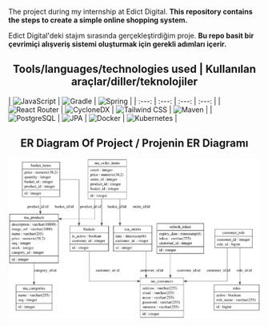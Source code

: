 
The project during my internship at Edict Digital. __This repository contains the steps to create a simple online shopping system.__

Edict Digital'deki stajım sırasında gerçekleştirdiğim proje. __Bu repo basit bir çevrimiçi alışveriş sistemi oluşturmak için gerekli adımları içerir.__

<h2 align="center">Tools/languages/technologies used | Kullanılan araçlar/diller/teknolojiler </h2>

<p align="center>
| <img src="https://logos-world.net/wp-content/uploads/2022/07/Java-Logo.png" alt="Java" width="150" /> | <img src="https://upload.wikimedia.org/wikipedia/commons/thumb/9/99/Unofficial_JavaScript_logo_2.svg/1200px-Unofficial_JavaScript_logo_2.svg.png" alt="JavaScript" width="150" /> | <img src="https://upload.wikimedia.org/wikipedia/commons/c/cb/Gradle_logo.png" alt="Gradle" width="150" /> | <img src="https://miro.medium.com/v2/resize:fit:1400/1*MuVcoMPyJcq8G4qf5s3HGQ.png" alt="Spring" width="150" /> |
| :---: | :---: | :---: | :---: |
| <img src="https://static-00.iconduck.com/assets.00/react-router-icon-2048x1116-jfeevj0l.png" alt="React Router" width="150" /> | <img src="https://cyclonedx.org/about/branding/cyclonedx-logo-black.png" alt="CycloneDX" width="150" /> | <img src="https://avatars.githubusercontent.com/u/45949248?s=280&v=4" alt="Tailwind CSS" width="150" /> | <img src="https://media.licdn.com/dms/image/D4D12AQFIP1Sz-eHRjg/article-cover_image-shrink_720_1280/0/1684876475366?e=2147483647&v=beta&t=0yrmkNwfutQLUDgkCOjX_ktg9ge4o_RjVlRxj5aNuvY" alt="Maven" width="150" /> |
| <img src="https://stormatics.tech/wp-content/uploads/2024/08/postgresql-logo-transparent.png" alt="PostgreSQL" width="150" /> | <img src="https://blog.adamgamboa.dev/wp-content/uploads/2021/08/jpa.png" alt="JPA" width="150" /> | <img src="https://quizizz.com/media/resource/gs/quizizz-media/quizzes/ab6693b3-c443-453b-aacc-581034c72090" alt="Docker" width="150" /> | <img src="https://lh5.googleusercontent.com/proxy/BZ8fS3lc2jzu68mlgZCfh6gXuX6riB0jkEyHRYEwEuDNWPHTYapF9cZb0sNxKdwsAJGULih04DU4thHVg8O69m_mop9FuEjlLC8x85tR" alt="Kubernetes" width="150" /> |
</p>


<h2 align="center">ER Diagram Of Project / Projenin ER Diagramı</h2>

<p align="center">
  <img src="Database Of Project/ER_Fiagram_Of_Project.svg" alt="ER Diagram">
</p>
